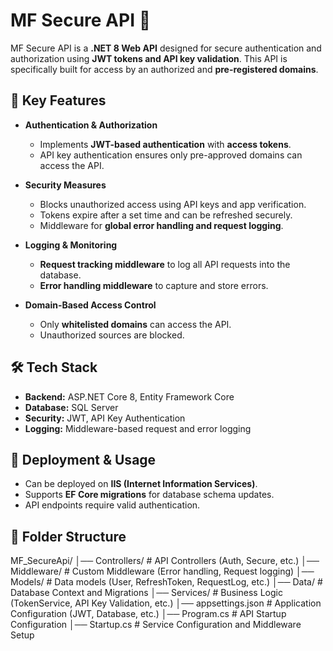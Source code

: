﻿# MF Secure API 🚀

MF Secure API is a **.NET 8 Web API** designed for secure authentication and authorization using **JWT tokens and API key validation**. This API is specifically built for access by an authorized and **pre-registered domains**.

## 🔐 Key Features
- **Authentication & Authorization**
  - Implements **JWT-based authentication** with **access tokens**.
  - API key authentication ensures only pre-approved domains can access the API.

- **Security Measures**
  - Blocks unauthorized access using API keys and app verification.
  - Tokens expire after a set time and can be refreshed securely.
  - Middleware for **global error handling and request logging**.

- **Logging & Monitoring**
  - **Request tracking middleware** to log all API requests into the database.
  - **Error handling middleware** to capture and store errors.

- **Domain-Based Access Control**
  - Only **whitelisted domains** can access the API.
  - Unauthorized sources are blocked.

## 🛠️ Tech Stack
- **Backend:** ASP.NET Core 8, Entity Framework Core
- **Database:** SQL Server
- **Security:** JWT, API Key Authentication
- **Logging:** Middleware-based request and error logging

## 🚀 Deployment & Usage
- Can be deployed on **IIS (Internet Information Services)**.
- Supports **EF Core migrations** for database schema updates.
- API endpoints require valid authentication.

## 📂 Folder Structure
MF_SecureApi/
│── Controllers/          # API Controllers (Auth, Secure, etc.)
│── Middleware/           # Custom Middleware (Error handling, Request logging)
│── Models/               # Data models (User, RefreshToken, RequestLog, etc.)
│── Data/                 # Database Context and Migrations
│── Services/             # Business Logic (TokenService, API Key Validation, etc.)
│── appsettings.json      # Application Configuration (JWT, Database, etc.)
│── Program.cs            # API Startup Configuration
│── Startup.cs            # Service Configuration and Middleware Setup
